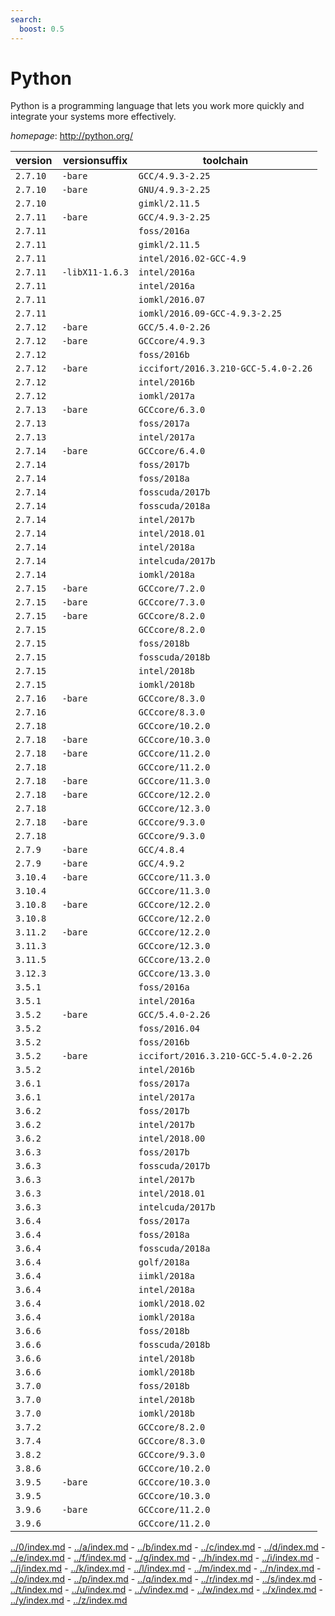 ```yaml
---
search:
  boost: 0.5
---
```

# Python

Python is a programming language that lets you work more quickly and integrate your systems  more effectively.

*homepage*: <http://python.org/>

version | versionsuffix | toolchain
--------|---------------|----------
``2.7.10`` | ``-bare`` | ``GCC/4.9.3-2.25``
``2.7.10`` | ``-bare`` | ``GNU/4.9.3-2.25``
``2.7.10`` |  | ``gimkl/2.11.5``
``2.7.11`` | ``-bare`` | ``GCC/4.9.3-2.25``
``2.7.11`` |  | ``foss/2016a``
``2.7.11`` |  | ``gimkl/2.11.5``
``2.7.11`` |  | ``intel/2016.02-GCC-4.9``
``2.7.11`` | ``-libX11-1.6.3`` | ``intel/2016a``
``2.7.11`` |  | ``intel/2016a``
``2.7.11`` |  | ``iomkl/2016.07``
``2.7.11`` |  | ``iomkl/2016.09-GCC-4.9.3-2.25``
``2.7.12`` | ``-bare`` | ``GCC/5.4.0-2.26``
``2.7.12`` | ``-bare`` | ``GCCcore/4.9.3``
``2.7.12`` |  | ``foss/2016b``
``2.7.12`` | ``-bare`` | ``iccifort/2016.3.210-GCC-5.4.0-2.26``
``2.7.12`` |  | ``intel/2016b``
``2.7.12`` |  | ``iomkl/2017a``
``2.7.13`` | ``-bare`` | ``GCCcore/6.3.0``
``2.7.13`` |  | ``foss/2017a``
``2.7.13`` |  | ``intel/2017a``
``2.7.14`` | ``-bare`` | ``GCCcore/6.4.0``
``2.7.14`` |  | ``foss/2017b``
``2.7.14`` |  | ``foss/2018a``
``2.7.14`` |  | ``fosscuda/2017b``
``2.7.14`` |  | ``fosscuda/2018a``
``2.7.14`` |  | ``intel/2017b``
``2.7.14`` |  | ``intel/2018.01``
``2.7.14`` |  | ``intel/2018a``
``2.7.14`` |  | ``intelcuda/2017b``
``2.7.14`` |  | ``iomkl/2018a``
``2.7.15`` | ``-bare`` | ``GCCcore/7.2.0``
``2.7.15`` | ``-bare`` | ``GCCcore/7.3.0``
``2.7.15`` | ``-bare`` | ``GCCcore/8.2.0``
``2.7.15`` |  | ``GCCcore/8.2.0``
``2.7.15`` |  | ``foss/2018b``
``2.7.15`` |  | ``fosscuda/2018b``
``2.7.15`` |  | ``intel/2018b``
``2.7.15`` |  | ``iomkl/2018b``
``2.7.16`` | ``-bare`` | ``GCCcore/8.3.0``
``2.7.16`` |  | ``GCCcore/8.3.0``
``2.7.18`` |  | ``GCCcore/10.2.0``
``2.7.18`` | ``-bare`` | ``GCCcore/10.3.0``
``2.7.18`` | ``-bare`` | ``GCCcore/11.2.0``
``2.7.18`` |  | ``GCCcore/11.2.0``
``2.7.18`` | ``-bare`` | ``GCCcore/11.3.0``
``2.7.18`` | ``-bare`` | ``GCCcore/12.2.0``
``2.7.18`` |  | ``GCCcore/12.3.0``
``2.7.18`` | ``-bare`` | ``GCCcore/9.3.0``
``2.7.18`` |  | ``GCCcore/9.3.0``
``2.7.9`` | ``-bare`` | ``GCC/4.8.4``
``2.7.9`` | ``-bare`` | ``GCC/4.9.2``
``3.10.4`` | ``-bare`` | ``GCCcore/11.3.0``
``3.10.4`` |  | ``GCCcore/11.3.0``
``3.10.8`` | ``-bare`` | ``GCCcore/12.2.0``
``3.10.8`` |  | ``GCCcore/12.2.0``
``3.11.2`` | ``-bare`` | ``GCCcore/12.2.0``
``3.11.3`` |  | ``GCCcore/12.3.0``
``3.11.5`` |  | ``GCCcore/13.2.0``
``3.12.3`` |  | ``GCCcore/13.3.0``
``3.5.1`` |  | ``foss/2016a``
``3.5.1`` |  | ``intel/2016a``
``3.5.2`` | ``-bare`` | ``GCC/5.4.0-2.26``
``3.5.2`` |  | ``foss/2016.04``
``3.5.2`` |  | ``foss/2016b``
``3.5.2`` | ``-bare`` | ``iccifort/2016.3.210-GCC-5.4.0-2.26``
``3.5.2`` |  | ``intel/2016b``
``3.6.1`` |  | ``foss/2017a``
``3.6.1`` |  | ``intel/2017a``
``3.6.2`` |  | ``foss/2017b``
``3.6.2`` |  | ``intel/2017b``
``3.6.2`` |  | ``intel/2018.00``
``3.6.3`` |  | ``foss/2017b``
``3.6.3`` |  | ``fosscuda/2017b``
``3.6.3`` |  | ``intel/2017b``
``3.6.3`` |  | ``intel/2018.01``
``3.6.3`` |  | ``intelcuda/2017b``
``3.6.4`` |  | ``foss/2017a``
``3.6.4`` |  | ``foss/2018a``
``3.6.4`` |  | ``fosscuda/2018a``
``3.6.4`` |  | ``golf/2018a``
``3.6.4`` |  | ``iimkl/2018a``
``3.6.4`` |  | ``intel/2018a``
``3.6.4`` |  | ``iomkl/2018.02``
``3.6.4`` |  | ``iomkl/2018a``
``3.6.6`` |  | ``foss/2018b``
``3.6.6`` |  | ``fosscuda/2018b``
``3.6.6`` |  | ``intel/2018b``
``3.6.6`` |  | ``iomkl/2018b``
``3.7.0`` |  | ``foss/2018b``
``3.7.0`` |  | ``intel/2018b``
``3.7.0`` |  | ``iomkl/2018b``
``3.7.2`` |  | ``GCCcore/8.2.0``
``3.7.4`` |  | ``GCCcore/8.3.0``
``3.8.2`` |  | ``GCCcore/9.3.0``
``3.8.6`` |  | ``GCCcore/10.2.0``
``3.9.5`` | ``-bare`` | ``GCCcore/10.3.0``
``3.9.5`` |  | ``GCCcore/10.3.0``
``3.9.6`` | ``-bare`` | ``GCCcore/11.2.0``
``3.9.6`` |  | ``GCCcore/11.2.0``

[../0/index.md](0) - [../a/index.md](a) - [../b/index.md](b) - [../c/index.md](c) - [../d/index.md](d) - [../e/index.md](e) - [../f/index.md](f) - [../g/index.md](g) - [../h/index.md](h) - [../i/index.md](i) - [../j/index.md](j) - [../k/index.md](k) - [../l/index.md](l) - [../m/index.md](m) - [../n/index.md](n) - [../o/index.md](o) - [../p/index.md](p) - [../q/index.md](q) - [../r/index.md](r) - [../s/index.md](s) - [../t/index.md](t) - [../u/index.md](u) - [../v/index.md](v) - [../w/index.md](w) - [../x/index.md](x) - [../y/index.md](y) - [../z/index.md](z)

